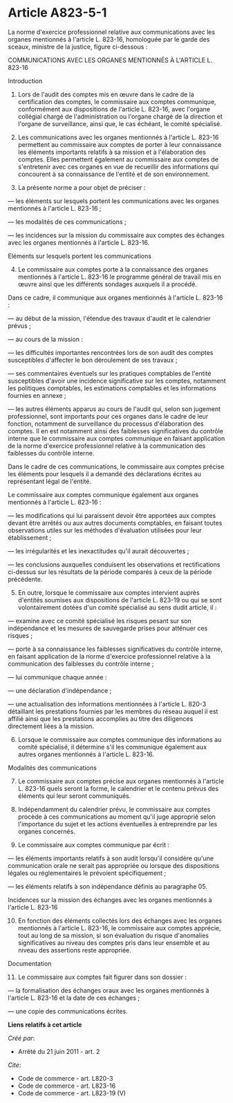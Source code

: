 # Article A823-5-1

La norme d'exercice professionnel relative aux communications avec les organes mentionnés à l'article L. 823-16, homologuée
par le garde des sceaux, ministre de la justice, figure ci-dessous : 

COMMUNICATIONS AVEC LES ORGANES MENTIONNÉS À L'ARTICLE L. 823-16 

Introduction 

1. Lors de l'audit des comptes mis en œuvre dans le cadre de la certification des comptes, le commissaire aux comptes
communique, conformément aux dispositions de l'article L. 823-16, avec l'organe collégial chargé de l'administration ou
l'organe chargé de la direction et l'organe de surveillance, ainsi que, le cas échéant, le comité spécialisé. 

2. Les communications avec les organes mentionnés à l'article L. 823-16 permettent au commissaire aux comptes de porter à
leur connaissance les éléments importants relatifs à sa mission et à l'élaboration des comptes. Elles permettent également au
commissaire aux comptes de s'entretenir avec ces organes en vue de recueillir des informations qui concourent à sa
connaissance de l'entité et de son environnement. 

3. La présente norme a pour objet de préciser : 

― les éléments sur lesquels portent les communications avec les organes mentionnés à l'article L. 823-16 ; 

― les modalités de ces communications ; 

― les incidences sur la mission du commissaire aux comptes des échanges avec les organes mentionnés à l'article L. 823-16. 

Eléments sur lesquels portent les communications 

4. Le commissaire aux comptes porte à la connaissance des organes mentionnés à l'article L. 823-16 le programme général de
travail mis en œuvre ainsi que les différents sondages auxquels il a procédé. 

Dans ce cadre, il communique aux organes mentionnés à l'article L. 823-16 : 

― au début de la mission, l'étendue des travaux d'audit et le calendrier prévus ; 

― au cours de la mission : 

― les difficultés importantes rencontrées lors de son audit des comptes susceptibles d'affecter le bon déroulement de ses
travaux ; 

― ses commentaires éventuels sur les pratiques comptables de l'entité susceptibles d'avoir une incidence significative sur
les comptes, notamment les politiques comptables, les estimations comptables et les informations fournies en annexe ; 

― les autres éléments apparus au cours de l'audit qui, selon son jugement professionnel, sont importants pour ces organes
dans le cadre de leur fonction, notamment de surveillance du processus d'élaboration des comptes. Il en est notamment ainsi
des faiblesses significatives du contrôle interne que le commissaire aux comptes communique en faisant application de la
norme d'exercice professionnel relative à la communication des faiblesses du contrôle interne. 

Dans le cadre de ces communications, le commissaire aux comptes précise les éléments pour lesquels il a demandé des
déclarations écrites au représentant légal de l'entité. 

Le commissaire aux comptes communique également aux organes mentionnés à l'article L. 823-16 : 

― les modifications qui lui paraissent devoir être apportées aux comptes devant être arrêtés ou aux autres documents
comptables, en faisant toutes observations utiles sur les méthodes d'évaluation utilisées pour leur établissement ; 

― les irrégularités et les inexactitudes qu'il aurait découvertes ; 

― les conclusions auxquelles conduisent les observations et rectifications ci-dessus sur les résultats de la période comparés
à ceux de la période précédente. 

5. En outre, lorsque le commissaire aux comptes intervient auprès d'entités soumises aux dispositions de l'article L. 823-19
ou qui se sont volontairement dotées d'un comité spécialisé au sens dudit article, il : 

― examine avec ce comité spécialisé les risques pesant sur son indépendance et les mesures de sauvegarde prises pour atténuer
ces risques ; 

― porte à sa connaissance les faiblesses significatives du contrôle interne, en faisant application de la norme d'exercice
professionnel relative à la communication des faiblesses du contrôle interne ; 

― lui communique chaque année : 

― une déclaration d'indépendance ; 

― une actualisation des informations mentionnées à l'article L. 820-3 détaillant les prestations fournies par les membres du
réseau auquel il est affilié ainsi que les prestations accomplies au titre des diligences directement liées à la mission. 

6. Lorsque le commissaire aux comptes communique des informations au comité spécialisé, il détermine s'il les communique
également aux autres organes mentionnés à l'article L. 823-16. 

Modalités des communications 

7. Le commissaire aux comptes précise aux organes mentionnés à l'article L. 823-16 quels seront la forme, le calendrier et le
contenu prévus des éléments qui leur seront communiqués. 

8. Indépendamment du calendrier prévu, le commissaire aux comptes procède à ces communications au moment qu'il juge approprié
selon l'importance du sujet et les actions éventuelles à entreprendre par les organes concernés. 

9. Le commissaire aux comptes communique par écrit : 

― les éléments importants relatifs à son audit lorsqu'il considère qu'une communication orale ne serait pas appropriée ou
lorsque des dispositions légales ou réglementaires le prévoient spécifiquement ; 

― les éléments relatifs à son indépendance définis au paragraphe 05. 

Incidences sur la mission des échanges avec les organes mentionnés à l'article L. 823-16 

10. En fonction des éléments collectés lors des échanges avec les organes mentionnés à l'article L. 823-16, le commissaire
aux comptes apprécie, tout au long de sa mission, si son évaluation du risque d'anomalies significatives au niveau des
comptes pris dans leur ensemble et au niveau des assertions reste appropriée. 

Documentation 

11. Le commissaire aux comptes fait figurer dans son dossier : 

― la formalisation des échanges oraux avec les organes mentionnés à l'article L. 823-16 et la date de ces échanges ;

― une copie des communications écrites.

**Liens relatifs à cet article**

_Créé par_:

  - Arrêté du 21 juin 2011 - art. 2

_Cite_:

  - Code de commerce - art. L820-3
  - Code de commerce - art. L823-16
  - Code de commerce - art. L823-19 (V)
